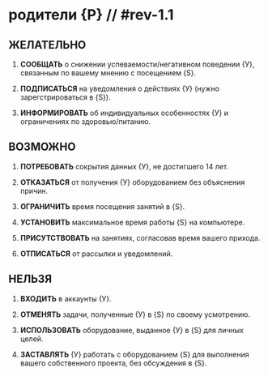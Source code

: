 # родители {Р}  // #rev-1.1


## **ЖЕЛАТЕЛЬНО**

1. **СООБЩАТЬ** о снижении успеваемости/негативном поведении {У}, связанным по вашему мнению с посещением {S}.

1. **ПОДПИСАТЬСЯ** на уведомления о действиях {У} (нужно зарегстрироваться в {S}).

1. **ИНФОРМИРОВАТЬ** об индивидуальных особенностях {У} и ограничениях по здоровью/питанию.


## **ВОЗМОЖНО**

1. **ПОТРЕБОВАТЬ** сокрытия данных {У}, не достигшего 14 лет.

1. **ОТКАЗАТЬСЯ** от получения {У} оборудованием без объяснения причин.

1. **ОГРАНИЧИТЬ** время посещения занятий в {S}.

1. **УСТАНОВИТЬ** максимальное время работы {S} на компьютере.

1. **ПРИСУТСТВОВАТЬ** на занятиях, согласовав время вашего прихода.

1. **ОТПИСАТЬСЯ** от рассылки и уведомлений.


## **НЕЛЬЗЯ**

1. **ВХОДИТЬ** в аккаунты {У}.

1. **ОТМЕНЯТЬ** задачи, полученные {У} в {S} по своему усмотрению.

1. **ИСПОЛЬЗОВАТЬ** оборудование, выданное {У} в {S} для личных целей.

1. **ЗАСТАВЛЯТЬ** {У} работать с оборудованием {S} для выполнения вашего собственного проекта, без обсуждения в {S}.

